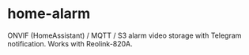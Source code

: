 
# home-alarm

ONVIF (HomeAssistant) / MQTT / S3 alarm video storage with Telegram notification. Works with Reolink-820A.
